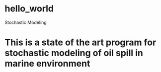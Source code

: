 # hello_world
Stochastic Modeling
# This is a state of the art program for stochastic modeling of oil spill in marine environment
